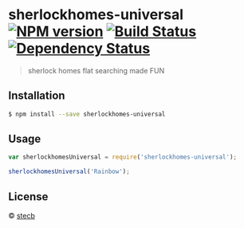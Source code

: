 # sherlockhomes-universal [![NPM version][npm-image]][npm-url] [![Build Status][travis-image]][travis-url] [![Dependency Status][daviddm-image]][daviddm-url]
> sherlock homes flat searching made FUN

## Installation

```sh
$ npm install --save sherlockhomes-universal
```

## Usage

```js
var sherlockhomesUniversal = require('sherlockhomes-universal');

sherlockhomesUniversal('Rainbow');
```
## License

 © [stecb]()


[npm-image]: https://badge.fury.io/js/sherlockhomes-universal.svg
[npm-url]: https://npmjs.org/package/sherlockhomes-universal
[travis-image]: https://travis-ci.org/stecb/sherlockhomes-universal.svg?branch=master
[travis-url]: https://travis-ci.org/stecb/sherlockhomes-universal
[daviddm-image]: https://david-dm.org/stecb/sherlockhomes-universal.svg?theme=shields.io
[daviddm-url]: https://david-dm.org/stecb/sherlockhomes-universal
